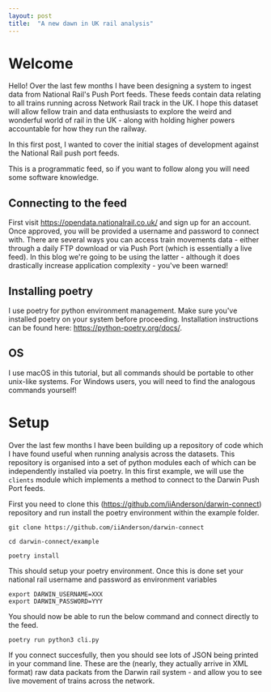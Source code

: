 ```yaml
---
layout: post
title:  "A new dawn in UK rail analysis"
---
```


# Welcome

Hello! Over the last few months I have been designing a system to ingest data from National Rail's Push Port feeds. These feeds contain data relating to all trains running across Network Rail track in the UK. I hope this dataset will allow fellow train and data enthusiasts to explore the weird and wonderful world of rail in the UK - along with holding higher powers accountable for how they run the railway.

In this first post, I wanted to cover the initial stages of development against the National Rail push port feeds. 

This is a programmatic feed, so if you want to follow along you will need some software knowledge.

## Connecting to the feed

First visit https://opendata.nationalrail.co.uk/ and sign up for an account. Once approved, you will be provided a username and password to connect with. There are several ways you can access train movements data - either through a daily FTP download or via Push Port (which is essentially a live feed). In this blog we're going to be using the latter - although it does drastically increase application complexity - you've been warned!

## Installing poetry

I use poetry for python environment management. Make sure you've installed poetry on your system before proceeding. Installation instructions can be found here: https://python-poetry.org/docs/.

## OS

I use macOS in this tutorial, but all commands should be portable to other unix-like systems. For Windows users, you will need to find the analogous commands yourself!

# Setup

Over the last few months I have been building up a repository of code which I have found useful when running analysis across the datasets. This repository is organised into a set of python modules each of which can be independently installed via poetry. In this first example, we will use the `clients` module which implements a method to connect to the Darwin Push Port feeds.

First you need to clone this (https://github.com/iiAnderson/darwin-connect) repository and run install the poetry environment within the example folder.

```
git clone https://github.com/iiAnderson/darwin-connect

cd darwin-connect/example

poetry install
```

This should setup your poetry environment. Once this is done set your national rail username and password as environment variables

```
export DARWIN_USERNAME=XXX
export DARWIN_PASSWORD=YYY
```

You should now be able to run the below command and connect directly to the feed.

```
poetry run python3 cli.py
```

If you connect succesfully, then you should see lots of JSON being printed in your command line. These are the (nearly, they actually arrive in XML format) raw data packats from the Darwin rail system - and allow you to see live movement of trains across the network.